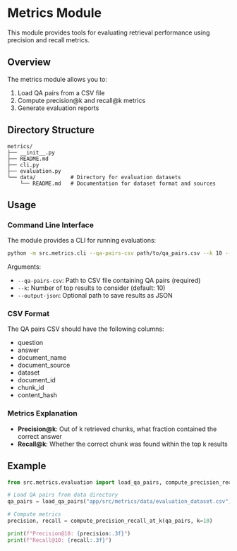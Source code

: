 # Metrics Module

This module provides tools for evaluating retrieval performance using precision and recall metrics.

## Overview

The metrics module allows you to:
1. Load QA pairs from a CSV file
2. Compute precision@k and recall@k metrics
3. Generate evaluation reports

## Directory Structure

```
metrics/
├── __init__.py
├── README.md
├── cli.py
├── evaluation.py
└── data/           # Directory for evaluation datasets
    └── README.md   # Documentation for dataset format and sources
```

## Usage

### Command Line Interface

The module provides a CLI for running evaluations:

```bash
python -m src.metrics.cli --qa-pairs-csv path/to/qa_pairs.csv --k 10 --output-json results.json
```

Arguments:
- `--qa-pairs-csv`: Path to CSV file containing QA pairs (required)
- `--k`: Number of top results to consider (default: 10)
- `--output-json`: Optional path to save results as JSON

### CSV Format

The QA pairs CSV should have the following columns:
- question
- answer
- document_name
- document_source
- dataset
- document_id
- chunk_id
- content_hash

### Metrics Explanation

- **Precision@k**: Out of k retrieved chunks, what fraction contained the correct answer
- **Recall@k**: Whether the correct chunk was found within the top k results

## Example

```python
from src.metrics.evaluation import load_qa_pairs, compute_precision_recall_at_k

# Load QA pairs from data directory
qa_pairs = load_qa_pairs("app/src/metrics/data/evaluation_dataset.csv")

# Compute metrics
precision, recall = compute_precision_recall_at_k(qa_pairs, k=10)

print(f"Precision@10: {precision:.3f}")
print(f"Recall@10: {recall:.3f}")
``` 